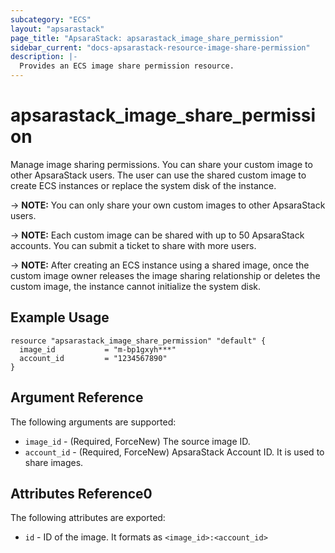 ```yaml
---
subcategory: "ECS"
layout: "apsarastack"
page_title: "ApsaraStack: apsarastack_image_share_permission"
sidebar_current: "docs-apsarastack-resource-image-share-permission"
description: |-
  Provides an ECS image share permission resource.
---
```


# apsarastack\_image\_share\_permission

Manage image sharing permissions. You can share your custom image to other ApsaraStack users. The user can use the shared custom image to create ECS instances or replace the system disk of the instance.

-> **NOTE:** You can only share your own custom images to other ApsaraStack users.

-> **NOTE:** Each custom image can be shared with up to 50 ApsaraStack accounts. You can submit a ticket to share with more users.

-> **NOTE:** After creating an ECS instance using a shared image, once the custom image owner releases the image sharing relationship or deletes the custom image, the instance cannot initialize the system disk.

## Example Usage

```
resource "apsarastack_image_share_permission" "default" {
  image_id           = "m-bp1gxyh***"
  account_id         = "1234567890"
}
```

## Argument Reference

The following arguments are supported:

* `image_id` - (Required, ForceNew) The source image ID.
* `account_id` - (Required, ForceNew) ApsaraStack Account ID. It is used to share images.
   
   
 ## Attributes Reference0
 
 The following attributes are exported:
 
* `id` - ID of the image. It formats as `<image_id>:<account_id>`
